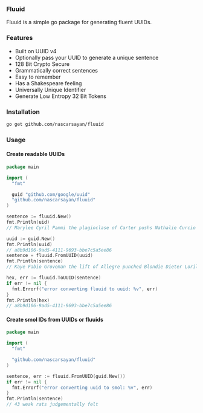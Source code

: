 ### Fluuid

Fluuid is a simple go package for generating fluent UUIDs.

### Features

- Built on UUID v4
- Optionally pass your UUID to generate a unique sentence
- 128 Bit Crypto Secure
- Grammatically correct sentences
- Easy to remember
- Has a Shakespeare feeling
- Universally Unique Identifier
- Generate Low Entropy 32 Bit Tokens

### Installation

```bash
go get github.com/nascarsayan/fluuid
```

### Usage

#### Create readable UUIDs

```go
package main

import (
  "fmt"

  guid "github.com/google/uuid"
  "github.com/nascarsayan/fluuid"
)

sentence := fluuid.New()
fmt.Println(uid) 
// Marylee Cyril Pammi the plagioclase of Carter pushs Nathalie Curcio Glorianna and 20 noisy alligators

uuid := guid.New()
fmt.Println(uuid)
// a8b9d106-9ad5-4111-9693-bbe7c5a5ee86
sentence = fluuid.FromUUID(uuid)
fmt.Println(sentence)
// Kaye Fabio Groveman the lift of Allegre punched Blondie Dieter Lorilyn and 17 quiet snakes

hex, err := fluuid.ToUUID(sentence)
if err != nil {
  fmt.Errorf("error converting fluuid to uuid: %v", err)
}
fmt.Println(hex)
// a8b9d106-9ad5-4111-9693-bbe7c5a5ee86
```

#### Create smol IDs from UUIDs or fluuids

```go
package main

import (
  "fmt"

  "github.com/nascarsayan/fluuid"
)

sentence, err := fluuid.FromUUID(guid.New())
if err != nil {
  fmt.Errorf("error converting uuid to smol: %v", err)
}
fmt.Println(sentence)
// 43 weak rats judgementally felt
```

